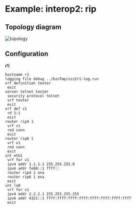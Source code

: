 # Example: interop2: rip

## **Topology diagram**

![topology](/img/intop2-rip01.tst.png)

## **Configuration**

**r1:**
```
hostname r1
logging file debug ../binTmp/zzz2r1-log.run
vrf definition tester
 exit
server telnet tester
 security protocol telnet
 vrf tester
 exit
vrf def v1
 rd 1:1
 exit
router rip4 1
 vrf v1
 red conn
 exit
router rip6 1
 vrf v1
 red conn
 exit
int eth1
 vrf for v1
 ipv4 addr 1.1.1.1 255.255.255.0
 ipv6 addr fe80::1 ffff::
 router rip4 1 ena
 router rip6 1 ena
 exit
int lo0
 vrf for v1
 ipv4 addr 2.2.2.1 255.255.255.255
 ipv6 addr 4321::1 ffff:ffff:ffff:ffff:ffff:ffff:ffff:ffff
 exit
```
